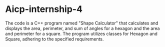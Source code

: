 # Aicp-internship-4
The code is a C++ program named "Shape Calculator" that calculates and displays the area, perimeter, and sum of angles for a hexagon and the area and perimeter for a square. The program utilizes classes for Hexagon and Square, adhering to the specified requirements.
